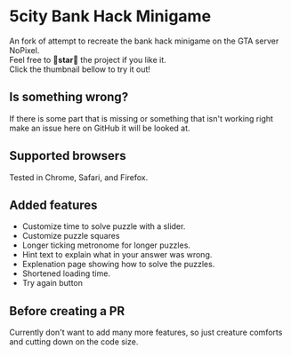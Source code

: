 # 5city Bank Hack Minigame

An fork of attempt to recreate the bank hack minigame on the GTA server NoPixel.  
Feel free to 🌟**star**🌟 the project if you like it.  
Click the thumbnail bellow to try it out!  

## Is something wrong?
If there is some part that is missing or something that isn't working right make an issue here on GitHub it will be looked at.

## Supported browsers
Tested in Chrome, Safari, and Firefox.

## Added features
- Customize time to solve puzzle with a slider.
- Customize puzzle squares
- Longer ticking metronome for longer puzzles.
- Hint text to explain what in your answer was wrong.
- Explenation page showing how to solve the puzzles.
- Shortened loading time.
- Try again button

## Before creating a PR
Currently don't want to add many more features, so just creature comforts and cutting down on the code size.
